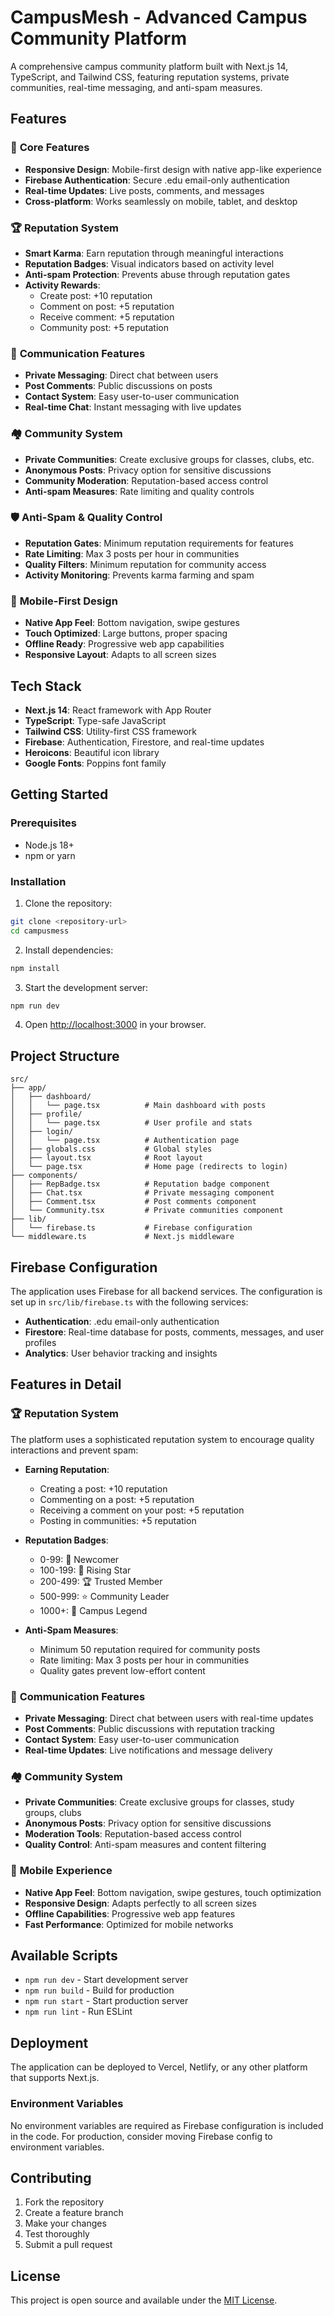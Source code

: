 # CampusMesh - Advanced Campus Community Platform

A comprehensive campus community platform built with Next.js 14, TypeScript, and Tailwind CSS, featuring reputation systems, private communities, real-time messaging, and anti-spam measures.

## Features

### 🎯 **Core Features**
- **Responsive Design**: Mobile-first design with native app-like experience
- **Firebase Authentication**: Secure .edu email-only authentication
- **Real-time Updates**: Live posts, comments, and messages
- **Cross-platform**: Works seamlessly on mobile, tablet, and desktop

### 🏆 **Reputation System**
- **Smart Karma**: Earn reputation through meaningful interactions
- **Reputation Badges**: Visual indicators based on activity level
- **Anti-spam Protection**: Prevents abuse through reputation gates
- **Activity Rewards**: 
  - Create post: +10 reputation
  - Comment on post: +5 reputation
  - Receive comment: +5 reputation
  - Community post: +5 reputation

### 💬 **Communication Features**
- **Private Messaging**: Direct chat between users
- **Post Comments**: Public discussions on posts
- **Contact System**: Easy user-to-user communication
- **Real-time Chat**: Instant messaging with live updates

### 🏘️ **Community System**
- **Private Communities**: Create exclusive groups for classes, clubs, etc.
- **Anonymous Posts**: Privacy option for sensitive discussions
- **Community Moderation**: Reputation-based access control
- **Anti-spam Measures**: Rate limiting and quality controls

### 🛡️ **Anti-Spam & Quality Control**
- **Reputation Gates**: Minimum reputation requirements for features
- **Rate Limiting**: Max 3 posts per hour in communities
- **Quality Filters**: Minimum reputation for community access
- **Activity Monitoring**: Prevents karma farming and spam

### 📱 **Mobile-First Design**
- **Native App Feel**: Bottom navigation, swipe gestures
- **Touch Optimized**: Large buttons, proper spacing
- **Offline Ready**: Progressive web app capabilities
- **Responsive Layout**: Adapts to all screen sizes

## Tech Stack

- **Next.js 14**: React framework with App Router
- **TypeScript**: Type-safe JavaScript
- **Tailwind CSS**: Utility-first CSS framework
- **Firebase**: Authentication, Firestore, and real-time updates
- **Heroicons**: Beautiful icon library
- **Google Fonts**: Poppins font family

## Getting Started

### Prerequisites

- Node.js 18+ 
- npm or yarn

### Installation

1. Clone the repository:
```bash
git clone <repository-url>
cd campusmess
```

2. Install dependencies:
```bash
npm install
```

3. Start the development server:
```bash
npm run dev
```

4. Open [http://localhost:3000](http://localhost:3000) in your browser.

## Project Structure

```
src/
├── app/
│   ├── dashboard/
│   │   └── page.tsx          # Main dashboard with posts
│   ├── profile/
│   │   └── page.tsx          # User profile and stats
│   ├── login/
│   │   └── page.tsx          # Authentication page
│   ├── globals.css           # Global styles
│   ├── layout.tsx            # Root layout
│   └── page.tsx              # Home page (redirects to login)
├── components/
│   ├── RepBadge.tsx          # Reputation badge component
│   ├── Chat.tsx              # Private messaging component
│   ├── Comment.tsx           # Post comments component
│   └── Community.tsx         # Private communities component
├── lib/
│   └── firebase.ts           # Firebase configuration
└── middleware.ts             # Next.js middleware
```

## Firebase Configuration

The application uses Firebase for all backend services. The configuration is set up in `src/lib/firebase.ts` with the following services:

- **Authentication**: .edu email-only authentication
- **Firestore**: Real-time database for posts, comments, messages, and user profiles
- **Analytics**: User behavior tracking and insights

## Features in Detail

### 🏆 **Reputation System**

The platform uses a sophisticated reputation system to encourage quality interactions and prevent spam:

- **Earning Reputation**:
  - Creating a post: +10 reputation
  - Commenting on a post: +5 reputation
  - Receiving a comment on your post: +5 reputation
  - Posting in communities: +5 reputation

- **Reputation Badges**:
  - 0-99: 💫 Newcomer
  - 100-199: 🌟 Rising Star
  - 200-499: 🏆 Trusted Member
  - 500-999: ⭐ Community Leader
  - 1000+: 👑 Campus Legend

- **Anti-Spam Measures**:
  - Minimum 50 reputation required for community posts
  - Rate limiting: Max 3 posts per hour in communities
  - Quality gates prevent low-effort content

### 💬 **Communication Features**

- **Private Messaging**: Direct chat between users with real-time updates
- **Post Comments**: Public discussions with reputation tracking
- **Contact System**: Easy user-to-user communication
- **Real-time Updates**: Live notifications and message delivery

### 🏘️ **Community System**

- **Private Communities**: Create exclusive groups for classes, study groups, clubs
- **Anonymous Posts**: Privacy option for sensitive discussions
- **Moderation Tools**: Reputation-based access control
- **Quality Control**: Anti-spam measures and content filtering

### 📱 **Mobile Experience**

- **Native App Feel**: Bottom navigation, swipe gestures, touch optimization
- **Responsive Design**: Adapts perfectly to all screen sizes
- **Offline Capabilities**: Progressive web app features
- **Fast Performance**: Optimized for mobile networks

## Available Scripts

- `npm run dev` - Start development server
- `npm run build` - Build for production
- `npm run start` - Start production server
- `npm run lint` - Run ESLint

## Deployment

The application can be deployed to Vercel, Netlify, or any other platform that supports Next.js.

### Environment Variables

No environment variables are required as Firebase configuration is included in the code. For production, consider moving Firebase config to environment variables.

## Contributing

1. Fork the repository
2. Create a feature branch
3. Make your changes
4. Test thoroughly
5. Submit a pull request

## License

This project is open source and available under the [MIT License](LICENSE).
